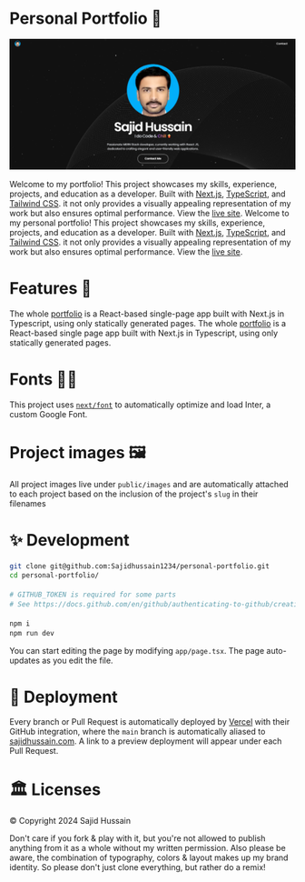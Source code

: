 # Personal Portfolio 🚀

[![Site preview](/public/site-preview.png)](https://sajid-personal-portfolio.vercel.app/)

Welcome to my portfolio! This project showcases my skills, experience, projects, and education as a developer. Built with [Next.js](https://nextjs.org/), [TypeScript](https://www.typescriptlang.org/), and [Tailwind CSS](https://tailwindcss.com). it not only provides a visually appealing representation of my work but also ensures optimal performance. View the [live site](https://sajid-personal-portfolio.vercel.app/).
Welcome to my personal portfolio! This project showcases my skills, experience, projects, and education as a developer. Built with [Next.js](https://nextjs.org/), [TypeScript](https://www.typescriptlang.org/), and [Tailwind CSS](https://tailwindcss.com). it not only provides a visually appealing representation of my work but also ensures optimal performance. View the [live site](https://sajid-personal-portfolio.vercel.app/).

# Features 🎉

The whole [portfolio](https://sajid.vercel.app/) is a React-based single-page app built with Next.js in Typescript, using only statically generated pages.
The whole [portfolio](https://sajid-personal-portfolio.vercel.app/) is a React-based single page app built with Next.js in Typescript, using only statically generated pages.

# Fonts ✍🏻

This project uses [`next/font`](https://nextjs.org/docs/basic-features/font-optimization) to automatically optimize and load Inter, a custom Google Font.

# Project images 🖼️

All project images live under `public/images` and are automatically attached to each project based on the inclusion of the project's `slug` in their filenames

# ✨ Development

```bash
git clone git@github.com:Sajidhussain1234/personal-portfolio.git
cd personal-portfolio/

# GITHUB_TOKEN is required for some parts
# See https://docs.github.com/en/github/authenticating-to-github/creating-a-personal-access-token

npm i
npm run dev
```

You can start editing the page by modifying `app/page.tsx`. The page auto-updates as you edit the file.

# 🚚 Deployment

Every branch or Pull Request is automatically deployed by [Vercel](https://vercel.com/) with their GitHub integration, where the `main` branch is automatically aliased to [sajidhussain.com](https://sajid-personal-portfolio.vercel.app/). A link to a preview deployment will appear under each Pull Request.

# 🏛 Licenses

© Copyright 2024 Sajid Hussain

Don't care if you fork & play with it, but you're not allowed to publish anything from it as a whole without my written permission. Also please be aware, the combination of typography, colors & layout makes up my brand identity. So please don't just clone everything, but rather do a remix!
